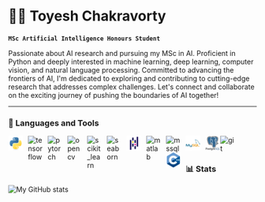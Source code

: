 # 👨‍💻 Toyesh Chakravorty

**`MSc Artificial Intelligence Honours Student`**

Passionate about AI research and pursuing my MSc in AI. Proficient in Python and deeply interested in machine learning, deep learning, computer vision, and natural language processing. Committed to advancing the frontiers of AI, I'm dedicated to exploring and contributing to cutting-edge research that addresses complex challenges. Let's connect and collaborate on the exciting journey of pushing the boundaries of AI together!

---

### 🧰 Languages and Tools

<img align="left" alt="python" width="30" style="padding-right:10px;" src="https://raw.githubusercontent.com/devicons/devicon/master/icons/python/python-original.svg"/> 
<img align="left" alt="tensorflow" width="30" style="padding-right:10px;" src="https://www.vectorlogo.zone/logos/tensorflow/tensorflow-icon.svg" />
<img align="left" alt="pytorch" width="30" style="padding-right:10px;" src="https://www.vectorlogo.zone/logos/pytorch/pytorch-icon.svg"/>
<img align="left" alt="opencv" width="30" style="padding-right:10px;" src="https://www.vectorlogo.zone/logos/opencv/opencv-icon.svg"/>
<img align="left" alt="scikit_learn" width="30" style="padding-right:10px;" src="https://upload.wikimedia.org/wikipedia/commons/0/05/Scikit_learn_logo_small.svg"/>
<img align="left" alt="seaborn" width="30" style="padding-right:10px;" src="https://seaborn.pydata.org/_images/logo-mark-lightbg.svg"/>
<img align="left" alt="pandas" width="30" style="padding-right:10px;" src="https://raw.githubusercontent.com/devicons/devicon/2ae2a900d2f041da66e950e4d48052658d850630/icons/pandas/pandas-original.svg"/>
<img align="left" alt="matlab" width="30" style="padding-right:10px;" src="https://upload.wikimedia.org/wikipedia/commons/2/21/Matlab_Logo.png"/>
<img align="left" alt="mssql" width="30" style="padding-right:10px;" src="https://www.svgrepo.com/show/303229/microsoft-sql-server-logo.svg"/>
<img align="left" alt="mysql" width="30" style="padding-right:10px;" src="https://raw.githubusercontent.com/devicons/devicon/master/icons/mysql/mysql-original-wordmark.svg"/>
<img align="left" alt="postgresql" width="30" hstyle="padding-right:10px;" src="https://raw.githubusercontent.com/devicons/devicon/master/icons/postgresql/postgresql-original-wordmark.svg"/>
<img align="left" alt="git" width="30" style="padding-right:10px;" src="https://www.vectorlogo.zone/logos/git-scm/git-scm-icon.svg"/>
<img align="left" alt="cplusplus" width="30" style="padding-right:10px;" src="https://raw.githubusercontent.com/devicons/devicon/master/icons/cplusplus/cplusplus-original.svg"/>

<br/>

#

### 📊 Stats

![My GitHub stats](https://github-readme-stats.vercel.app/api?username=toyeshc&show_icons=true&theme=gruvbox)

#
